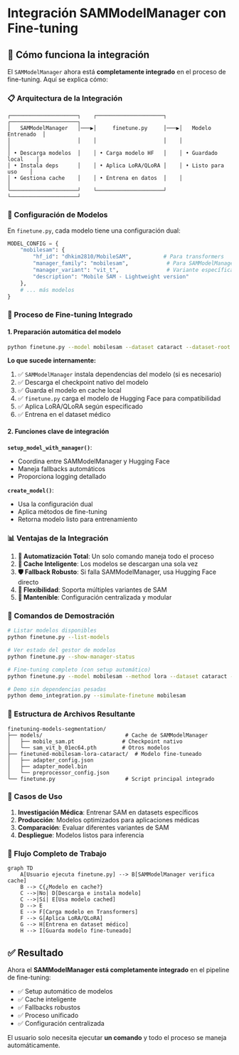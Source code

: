 # Integración SAMModelManager con Fine-tuning

## 🔗 Cómo funciona la integración

El `SAMModelManager` ahora está **completamente integrado** en el proceso de fine-tuning. Aquí se explica cómo:

### 📋 Arquitectura de la Integración

```
┌─────────────────────┐    ┌─────────────────────┐    ┌─────────────────────┐
│   SAMModelManager   │───▶│     finetune.py     │───▶│   Modelo Entrenado  │
│                     │    │                     │    │                     │
│ • Descarga modelos  │    │ • Carga modelo HF   │    │ • Guardado local    │
│ • Instala deps      │    │ • Aplica LoRA/QLoRA │    │ • Listo para uso    │
│ • Gestiona cache    │    │ • Entrena en datos  │    │                     │
└─────────────────────┘    └─────────────────────┘    └─────────────────────┘
```

### 🔧 Configuración de Modelos

En `finetune.py`, cada modelo tiene una configuración dual:

```python
MODEL_CONFIG = {
    "mobilesam": {
        "hf_id": "dhkim2810/MobileSAM",          # Para transformers
        "manager_family": "mobilesam",            # Para SAMModelManager
        "manager_variant": "vit_t",               # Variante específica
        "description": "Mobile SAM - Lightweight version"
    },
    # ... más modelos
}
```

### 🚀 Proceso de Fine-tuning Integrado

#### 1. **Preparación automática del modelo**
```bash
python finetune.py --model mobilesam --dataset cataract --dataset-root data/Cataract\ COCO\ Segmentation/train
```

**Lo que sucede internamente:**
1. ✅ `SAMModelManager` instala dependencias del modelo (si es necesario)
2. ✅ Descarga el checkpoint nativo del modelo 
3. ✅ Guarda el modelo en cache local
4. ✅ `finetune.py` carga el modelo de Hugging Face para compatibilidad
5. ✅ Aplica LoRA/QLoRA según especificado
6. ✅ Entrena en el dataset médico

#### 2. **Funciones clave de integración**

**`setup_model_with_manager()`**: 
- Coordina entre SAMModelManager y Hugging Face
- Maneja fallbacks automáticos
- Proporciona logging detallado

**`create_model()`**:
- Usa la configuración dual
- Aplica métodos de fine-tuning
- Retorna modelo listo para entrenamiento

### 📊 Ventajas de la Integración

1. **🔄 Automatización Total**: Un solo comando maneja todo el proceso
2. **💾 Cache Inteligente**: Los modelos se descargan una sola vez
3. **🛡️ Fallback Robusto**: Si falla SAMModelManager, usa Hugging Face directo
4. **📱 Flexibilidad**: Soporta múltiples variantes de SAM
5. **🔧 Mantenible**: Configuración centralizada y modular

### 🧪 Comandos de Demostración

```bash
# Listar modelos disponibles
python finetune.py --list-models

# Ver estado del gestor de modelos
python finetune.py --show-manager-status

# Fine-tuning completo (con setup automático)
python finetune.py --model mobilesam --method lora --dataset cataract --dataset-root data/Cataract\ COCO\ Segmentation/train --epochs 5

# Demo sin dependencias pesadas
python demo_integration.py --simulate-finetune mobilesam
```

### 📂 Estructura de Archivos Resultante

```
finetuning-models-segmentation/
├── models/                          # Cache de SAMModelManager
│   ├── mobile_sam.pt               # Checkpoint nativo
│   └── sam_vit_b_01ec64.pth        # Otros modelos
├── finetuned-mobilesam-lora-cataract/  # Modelo fine-tuneado
│   ├── adapter_config.json
│   ├── adapter_model.bin
│   └── preprocessor_config.json
└── finetune.py                      # Script principal integrado
```

### 🎯 Casos de Uso

1. **Investigación Médica**: Entrenar SAM en datasets específicos
2. **Producción**: Modelos optimizados para aplicaciones médicas  
3. **Comparación**: Evaluar diferentes variantes de SAM
4. **Despliegue**: Modelos listos para inferencia

### 🔄 Flujo Completo de Trabajo

```mermaid
graph TD
    A[Usuario ejecuta finetune.py] --> B[SAMModelManager verifica cache]
    B --> C{¿Modelo en cache?}
    C -->|No| D[Descarga e instala modelo]
    C -->|Sí| E[Usa modelo cached]
    D --> E
    E --> F[Carga modelo en Transformers]
    F --> G[Aplica LoRA/QLoRA]
    G --> H[Entrena en dataset médico]
    H --> I[Guarda modelo fine-tuneado]
```

## ✅ Resultado

Ahora el **SAMModelManager está completamente integrado** en el pipeline de fine-tuning:
- ✅ Setup automático de modelos
- ✅ Cache inteligente
- ✅ Fallbacks robustos  
- ✅ Proceso unificado
- ✅ Configuración centralizada

El usuario solo necesita ejecutar **un comando** y todo el proceso se maneja automáticamente.
